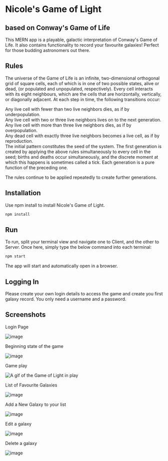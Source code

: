 # Nicole's Game of Light 
## based on Conway's Game of Life

This MERN app is a playable, galactic interpretation of Conway's Game of Life.  It also contains functionality to record your favourite galaxies!  Perfect for those budding astronomers out there. 

## Rules
The universe of the Game of Life is an infinite, two-dimensional orthogonal grid of square cells, each of which is in one of two possible states, alive or dead, (or populated and unpopulated, respectively). Every cell interacts with its eight neighbours, which are the cells that are horizontally, vertically, or diagonally adjacent. At each step in time, the following transitions occur:

Any live cell with fewer than two live neighbors dies, as if by underpopulation.\
Any live cell with two or three live neighbors lives on to the next generation.\
Any live cell with more than three live neighbors dies, as if by overpopulation.\
Any dead cell with exactly three live neighbors becomes a live cell, as if by reproduction.\
The initial pattern constitutes the seed of the system. The first generation is created by applying the above rules simultaneously to every cell in the seed; births and deaths occur simultaneously, and the discrete moment at which this happens is sometimes called a tick. Each generation is a pure function of the preceding one. 

The rules continue to be applied repeatedly to create further generations.


## Installation

Use npm install to install Nicole's Game of Light.

```bash
npm install 
```

## Run

To run, split your terminal view and navigate one to Client, and the other to Server.  Once here, simply type the below command into each terminal:

```bash
npm start 
```
The app will start and automatically open in a browser.

## Logging In

Please create your own login details to access the game and create you first galaxy record.  You only need a username and a password.

## Screenshots

Login Page

![image](https://user-images.githubusercontent.com/74436332/117272160-04532600-aeaf-11eb-935b-20a622458991.png)


Beginning state of the game

![image](https://user-images.githubusercontent.com/74436332/117272232-192fb980-aeaf-11eb-85f4-3eacce33f14e.png)

Game play

![A gif of the Game of Light in play](https://i.makeagif.com/media/5-06-2021/_-t05x.gif)


List of Favourite Galaxies

![image](https://user-images.githubusercontent.com/74436332/117273962-b63f2200-aeb0-11eb-9823-34f157903aa7.png)


Add a New Galaxy to your list

![image](https://user-images.githubusercontent.com/74436332/117274034-c9ea8880-aeb0-11eb-8d30-3a079909de27.png)


Edit a galaxy

![image](https://user-images.githubusercontent.com/74436332/117275177-e1764100-aeb1-11eb-8f29-fa4ba79dee9a.png)


Delete a galaxy

![image](https://user-images.githubusercontent.com/74436332/117275230-ed620300-aeb1-11eb-801d-3ea06e472ea9.png)


## 



